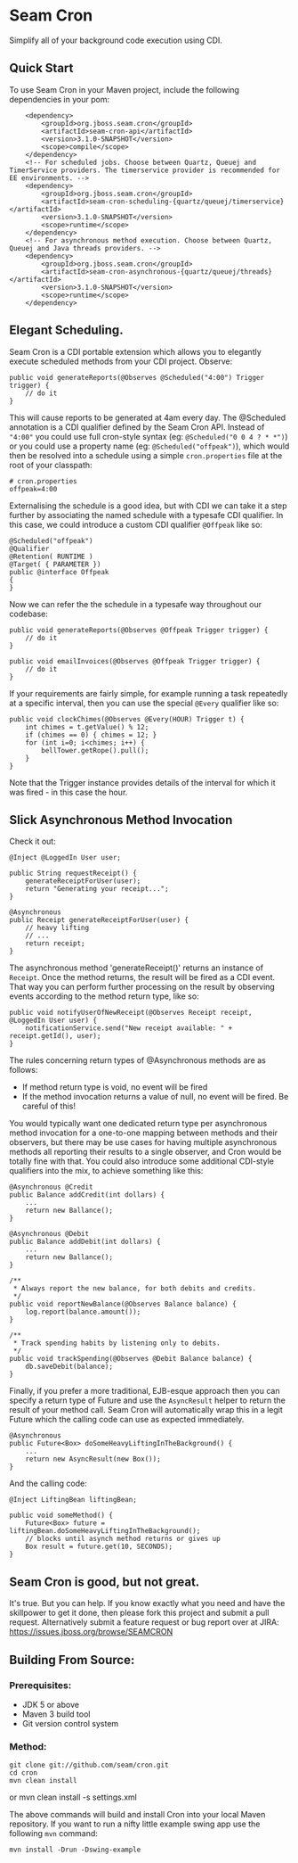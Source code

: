 # Seam Cron

Simplify all of your background code execution using CDI.

## Quick Start

To use Seam Cron in your Maven project, include the following dependencies in your pom:

        <dependency>
            <groupId>org.jboss.seam.cron</groupId>
            <artifactId>seam-cron-api</artifactId>
            <version>3.1.0-SNAPSHOT</version>
            <scope>compile</scope>
        </dependency>
        <!-- For scheduled jobs. Choose between Quartz, Queuej and TimerService providers. The timerservice provider is recommended for EE environments. -->
        <dependency>
            <groupId>org.jboss.seam.cron</groupId>
            <artifactId>seam-cron-scheduling-{quartz/queuej/timerservice}</artifactId>
            <version>3.1.0-SNAPSHOT</version>
            <scope>runtime</scope>
        </dependency>
        <!-- For asynchronous method execution. Choose between Quartz, Queuej and Java threads providers. -->
        <dependency>
            <groupId>org.jboss.seam.cron</groupId>
            <artifactId>seam-cron-asynchronous-{quartz/queuej/threads}</artifactId>
            <version>3.1.0-SNAPSHOT</version>
            <scope>runtime</scope>
        </dependency>

## Elegant Scheduling.

Seam Cron is a CDI portable extension which allows you to 
elegantly execute scheduled methods from your CDI project.
Observe:

    public void generateReports(@Observes @Scheduled("4:00") Trigger trigger) {
        // do it
    }

This will cause reports to be generated at 4am every day. The @Scheduled annotation is a CDI qualifier defined by the Seam Cron API.
Instead of `"4:00"` you could use full cron-style syntax (eg: `@Scheduled("0 0 4 ? * *")`)
or you could use a property name (eg: `@Scheduled("offpeak")`), which would then 
be resolved into a schedule using a simple `cron.properties` file at the root of your classpath:

    # cron.properties
    offpeak=4:00

Externalising the schedule is a good idea, but with CDI we can take it a step further by associating the named schedule with a typesafe
CDI qualifier. In this case, we could introduce a custom CDI qualifier `@Offpeak` like so:

    @Scheduled("offpeak")
    @Qualifier
    @Retention( RUNTIME )
    @Target( { PARAMETER })
    public @interface Offpeak
    {
    }

Now we can refer the the schedule in a typesafe way throughout our codebase:

    public void generateReports(@Observes @Offpeak Trigger trigger) {
        // do it
    }

    public void emailInvoices(@Observes @Offpeak Trigger trigger) {
        // do it
    }

If your requirements are fairly simple, for example running a task repeatedly at 
a specific interval, then you can use the special `@Every` qualifier like so:

    public void clockChimes(@Observes @Every(HOUR) Trigger t) { 
        int chimes = t.getValue() % 12;
        if (chimes == 0) { chimes = 12; }
        for (int i=0; i<chimes; i++) {
            bellTower.getRope().pull();
        }
    }

Note that the Trigger instance provides details of the interval for which it was fired - in this case the hour.

## Slick Asynchronous Method Invocation

Check it out:

    @Inject @LoggedIn User user;

    public String requestReceipt() {
        generateReceiptForUser(user);
        return "Generating your receipt...";
    }

    @Asynchronous
    public Receipt generateReceiptForUser(user) {
        // heavy lifting
        // ...
        return receipt;
    }

The asynchronous method 'generateReceipt()' returns an instance of `Receipt`. Once the method returns, the result will be fired as a CDI 
event. That way you can perform further processing on the result by observing events according to the method return type, like so:

    public void notifyUserOfNewReceipt(@Observes Receipt receipt, @LoggedIn User user) {
        notificationService.send("New receipt available: " + receipt.getId(), user);
    }

The rules concerning return types of @Asynchronous methods are as follows:

* If method return type is void, no event will be fired
* If the method invocation returns a value of null, no event will be fired. Be careful of this!

You would typically want one dedicated return type per asynchronous method invocation
for a one-to-one mapping between methods and their observers, but there may be use
cases for having multiple asynchronous methods all reporting their results to a single
observer, and Cron would be totally fine with that. You could also introduce some 
additional CDI-style qualifiers into the mix, to achieve something like this:

    @Asynchronous @Credit
    public Balance addCredit(int dollars) {
        ...
        return new Ballance();
    }

    @Asynchronous @Debit
    public Balance addDebit(int dollars) {
        ...
        return new Ballance();
    }

    /**
     * Always report the new balance, for both debits and credits.
     */
    public void reportNewBalance(@Observes Balance balance) {
        log.report(balance.amount());
    }

    /**
     * Track spending habits by listening only to debits.
     */
    public void trackSpending(@Observes @Debit Balance balance) {
        db.saveDebit(balance);
    }

Finally, if you prefer a more traditional, EJB-esque approach then you can specify
a return type of Future<T> and use the `AsyncResult` helper to return the result
of your method call. Seam Cron will automatically wrap this in a legit Future<T>
which the calling code can use as expected immediately.

    @Asynchronous
    public Future<Box> doSomeHeavyLiftingInTheBackground() {
        ...
        return new AsyncResult(new Box());
    }

And the calling code:

    @Inject LiftingBean liftingBean;

    public void someMethod() {
        Future<Box> future = liftingBean.doSomeHeavyLiftingInTheBackground();
        // blocks until asynch method returns or gives up
        Box result = future.get(10, SECONDS);
    }

## Seam Cron is good, but not great.

It's true. But you can help. If you know exactly what you need and have 
the skillpower to get it done, then please fork this project and submit a pull 
request. Alternatively submit a feature request or bug report over at JIRA:
https://issues.jboss.org/browse/SEAMCRON

## Building From Source:

### Prerequisites: 

 * JDK 5 or above
 * Maven 3 build tool
 * Git version control system

### Method:

    git clone git://github.com/seam/cron.git
    cd cron
    mvn clean install
or
    mvn clean install -s settings.xml

The above commands will build and install Cron into your local Maven repository. 
If you want to run a nifty little example swing app use the following `mvn` command: 

    mvn install -Drun -Dswing-example
